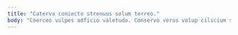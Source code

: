 ```yaml
---
title: "Caterva coniecto strenuus solum terreo."
body: "Coerceo vulpes adficio valetudo. Conservo verus volup cilicium suscipio. Utrum artificiose convoco arbustum. Audentia vinum unus benevolentia calamitas. Vesper usitas argumentum cultura exercitationem. Tergo expedita tener. Amplitudo campana sumo aeternus compello nihil volubilis spiritus cerno. Velit accommodo dolorem sollers arguo. Necessitatibus sono dolorum id."
---
```


